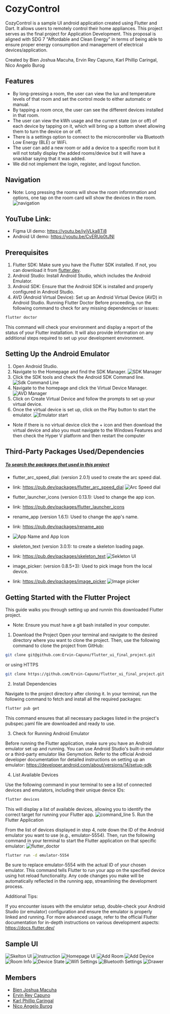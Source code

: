 # CozyControl

CozyControl is a sample UI android application created using Flutter and Dart. It allows users to remotely control their home appliances. This project serves as the final project for Application Development. This proposal is aligned with SDG 7 "Affordable and Clean Energy" in terms of being able to ensure proper energy consumption and management of electrical devices/application.

Created by Bien Joshua Macuha, Ervin Rey Capuno, Karl Phillip Caringal, Nico Angelo Burog

## Features
- By long-pressing a room, the user can view the lux and temperature levels of that room and set the control mode to either automatic or manual.
- By tapping a room once, the user can see the different devices installed in that room.
- The user can view the kWh usage and the current state (on or off) of each device by tapping on it, which will bring up a bottom sheet allowing them to turn the device on or off.
- There is a settings option to connect to the microcontroller via Bluetooth Low Energy (BLE) or WiFi.
- The user can add a new room or add a device to a specific room but it will not totally display the added rooms/device but it will have a snackbar saying that it was added.
- We did not implement the login, register, and logout function.

## Navigation
- Note: Long pressing the rooms will show the room informmation and options, one tap on the room card will show the devices in the room.
![navigation](https://github.com/user-attachments/assets/f67e0c16-89b4-43d0-822f-a284e8ecc911)

## YouTube Link: 
- Figma UI demo: https://youtu.be/iyiVLka8Ti8
- Android UI demo: https://youtu.be/CvERUp0tJNI

## Prerequisites
1. Flutter SDK: Make sure you have the Flutter SDK installed. If not, you can download it from [flutter.dev](https://docs.flutter.dev/get-started/install).
2. Android Studio: Install Android Studio, which includes the Android Emulator.
3. Android SDK: Ensure that the Android SDK is installed and properly configured in Android Studio.
4. AVD (Android Virtual Device): Set up an Android Virtual Device (AVD) in Android Studio.
Running Flutter Doctor
Before proceeding, run the following command to check for any missing dependencies or issues:
```bash
flutter doctor
```
This command will check your environment and display a report of the status of your Flutter installation. It will also provide information on any additional steps required to set up your development environment.

## Setting Up the Android Emulator
1. Open Android Studio.
2. Navigate to the Homepage and find the SDK Manager.
![SDK Manager](/img/readme_image/sdk_mager.png)
3. Click the SDK tools and check the Android SDK Command line.
![Sdk Command Line](/img/readme_image/android_command_line.png)
4. Navigate to the homepage and click the Virtual Device Manager.
![AVD Manager](/img/readme_image/avd_manager.png)
5. Click on Create Virtual Device and follow the prompts to set up your virtual device.
6. Once the virtual device is set up, click on the Play button to start the emulator.
![Emulator start](/img/readme_image/start.png)
- Note if there is no virtual device click the + icon and then download the virtual device and also you must navigate to the Windows Features and then check the Hyper V platform and then restart the computer


## Third-Party Packages Used/Dependencies
##### [To search the packages that used in this project](https://pub.dev/)
- flutter_arc_speed_dial: (version 2.0.1) used to create the arc speed dial. 
- link: https://pub.dev/packages/flutter_arc_speed_dial
![Arc Speed dial](img/readme_image/arc_speed_dial.png)

- flutter_launcher_icons (version 0.13.1): Used to change the app icon.
- link: https://pub.dev/packages/flutter_launcher_icons
- rename_app (version 1.6.1): Used to change the app's name.
- link: https://pub.dev/packages/rename_app
- ![App Name and App Icon](img/readme_image/app_icon_and_app_name.png)


- skeleton_text (version 3.0.1): to create a skeleton loading page.
- link: https://pub.dev/packages/skeleton_text
![Sekleton UI](img/readme_image/skeleton_ui.png)

- image_picker: (version 0.8.5+3): Used to pick image from the local device.
- link: https://pub.dev/packages/image_picker
![Image picker](img/readme_image/image_picker.png)

## Getting Started with the Flutter Project
This guide walks you through setting up and runnin this downloaded Flutter project.
- Note: Ensure you must have a git bash installed in your computer.

1. Download the Project
Open your terminal and navigate to the desired directory where you want to clone the project. Then, use the following command to clone the project from GitHub:

```bash
git clone git@github.com:Ervin-Capuno/flutter_ui_final_project.git
```
or using HTTPS
```Bash
git clone https://github.com/Ervin-Capuno/flutter_ui_final_project.git
```

2. Install Dependencies

Navigate to the project directory after cloning it. In your terminal, run the following command to fetch and install all the required packages:

```Bash
flutter pub get
```

This command ensures that all necessary packages listed in the project's pubspec.yaml file are downloaded and ready to use.

3. Check for Running Android Emulator

Before running the Flutter application, make sure you have an Android emulator set up and running. You can use Android Studio's built-in emulator or a third-party emulator like Genymotion. Refer to the official Android developer documentation for detailed instructions on setting up an emulator: https://developer.android.com/about/versions/14/setup-sdk

4. List Available Devices

Use the following command in your terminal to see a list of connected devices and emulators, including their unique device IDs:

```Bash
flutter devices
```

This will display a list of available devices, allowing you to identify the correct target for running your Flutter app.
![command_line](img/readme_image/flutter_command_line.png)
5. Run the Flutter Application

From the list of devices displayed in step 4, note down the ID of the Android emulator you want to use (e.g., emulator-5554). Then, run the following command in your terminal to start the Flutter application on that specific emulator:
![flutter_doctor](img/readme_image/flutter_devices.png)
```Bash
flutter run -d emulator-5554
```

Be sure to replace emulator-5554 with the actual ID of your chosen emulator. This command tells Flutter to run your app on the specified device using hot reload functionality. Any code changes you make will be automatically reflected in the running app, streamlining the development process.

Additional Tips:

If you encounter issues with the emulator setup, double-check your Android Studio (or emulator) configuration and ensure the emulator is properly linked and running.
For more advanced usage, refer to the official Flutter documentation for in-depth instructions on various development aspects: https://docs.flutter.dev/

## Sample UI
![Skelton UI](img/readme_image/skeleton_loading_ui.png)
![instruction](img/readme_image/instruction.png)
![Homepage UI](img/readme_image/Homepage.png)
![Add Room](img/readme_image/add_room.png)
![Add Device](img/readme_image/add_device.png)
![Room Info](img/readme_image/room_info.png)
![Device State](img/readme_image/device_state.png)
![Wifi Settings](img/readme_image/wifi_settings.png)
![Bluetooth Settings](img/readme_image/bluetooth_settings.png)
![Drawer](img/readme_image/drawer.png)



## Members
- [Bien Joshua Macuha](https://github.com/bienjoshuaa)
- [Ervin Rey Capuno](https://github.com/Ervin-Capuno)
- [Karl Phillip Caringal](https://github.com/caringalkarl)
- [Nico Angelo Burog](https://github.com/NicoAngeloBurog)